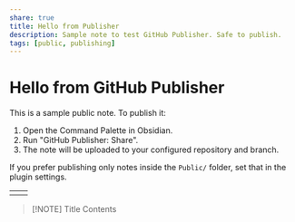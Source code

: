 ```yaml
---
share: true
title: Hello from Publisher
description: Sample note to test GitHub Publisher. Safe to publish.
tags: [public, publishing]
---
```


# Hello from GitHub Publisher

This is a sample public note. To publish it:

1. Open the Command Palette in Obsidian.
2. Run "GitHub Publisher: Share".
3. The note will be uploaded to your configured repository and branch.

If you prefer publishing only notes inside the `Public/` folder, set that in the plugin settings.



|     |     |
| --- | --- |
|     |     |

> [!NOTE] Title
> Contents
